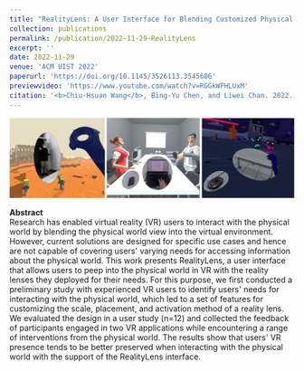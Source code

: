 ```yaml
---
title: "RealityLens: A User Interface for Blending Customized Physical World View into Virtual Reality."
collection: publications
permalink: /publication/2022-11-29-RealityLens
excerpt: ''
date: 2022-11-29
venue: 'ACM UIST 2022'
paperurl: 'https://doi.org/10.1145/3526113.3545686'
previewvideo: 'https://www.youtube.com/watch?v=RGGkWFHLUxM'
citation: '<b>Chiu-Hsuan Wang</b>, Bing-Yu Chen, and Liwei Chan. 2022. RealityLens: A User Interface for Blending Customized Physical World View into Virtual Reality. In Proceedings of the 35th Annual ACM Symposium on User Interface Software and Technology (UIST ’22). Association for Computing Machinery, New York, NY, USA.'
---
```


![teaser](/images/RealityLens.png)

<b>Abstract</b><br>
Research has enabled virtual reality (VR) users to interact with the physical world by blending the physical world view into the virtual environment. However, current solutions are designed for specific use cases and hence are not capable of covering users' varying needs for accessing information about the physical world. This work presents RealityLens, a user interface that allows users to peep into the physical world in VR with the reality lenses they deployed for their needs. For this purpose, we first conducted a preliminary study with experienced VR users to identify users' needs for interacting with the physical world, which led to a set of features for customizing the scale, placement, and activation method of a reality lens.
We evaluated the design in a user study (n=12) and collected the feedback of participants engaged in two VR applications while encountering a range of interventions from the physical world. The results show that users' VR presence tends to be better preserved when interacting with the physical world with the support of the RealityLens interface.
